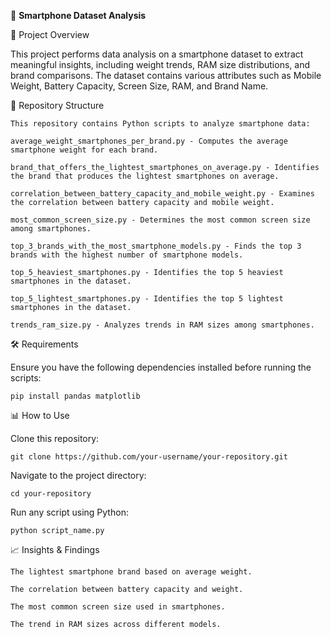 📱 **Smartphone Dataset Analysis**

📌 Project Overview

This project performs data analysis on a smartphone dataset to extract meaningful insights, including weight trends, RAM size distributions, and brand comparisons. The dataset contains various attributes such as Mobile Weight, Battery Capacity, Screen Size, RAM, and Brand Name.

📂 Repository Structure

    This repository contains Python scripts to analyze smartphone data:

    average_weight_smartphones_per_brand.py - Computes the average smartphone weight for each brand.

    brand_that_offers_the_lightest_smartphones_on_average.py - Identifies the brand that produces the lightest smartphones on average.

    correlation_between_battery_capacity_and_mobile_weight.py - Examines the correlation between battery capacity and mobile weight.
    
    most_common_screen_size.py - Determines the most common screen size among smartphones.
    
    top_3_brands_with_the_most_smartphone_models.py - Finds the top 3 brands with the highest number of smartphone models.
    
    top_5_heaviest_smartphones.py - Identifies the top 5 heaviest smartphones in the dataset.
    
    top_5_lightest_smartphones.py - Identifies the top 5 lightest smartphones in the dataset.
    
    trends_ram_size.py - Analyzes trends in RAM sizes among smartphones.

🛠️ Requirements

Ensure you have the following dependencies installed before running the scripts:

    pip install pandas matplotlib

📊 How to Use

Clone this repository:
    
    git clone https://github.com/your-username/your-repository.git

Navigate to the project directory:

    cd your-repository

Run any script using Python:

    python script_name.py

📈 Insights & Findings

    The lightest smartphone brand based on average weight.
    
    The correlation between battery capacity and weight.
    
    The most common screen size used in smartphones.
    
    The trend in RAM sizes across different models.